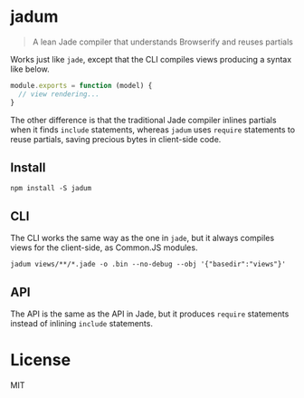 # jadum

> A lean Jade compiler that understands Browserify and reuses partials

Works just like `jade`, except that the CLI compiles views producing a syntax like below.

```js
module.exports = function (model) {
  // view rendering...
}
```

The other difference is that the traditional Jade compiler inlines partials when it finds `include` statements, whereas `jadum` uses `require` statements to reuse partials, saving precious bytes in client-side code.

## Install

```shell
npm install -S jadum
```

## CLI

The CLI works the same way as the one in `jade`, but it always compiles views for the client-side, as Common.JS modules.

```shell
jadum views/**/*.jade -o .bin --no-debug --obj '{"basedir":"views"}'
```

## API

The API is the same as the API in Jade, but it produces `require` statements instead of inlining `include` statements.

# License

MIT
